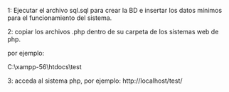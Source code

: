 1: Ejecutar el archivo sql.sql para crear la BD e insertar los datos mínimos para el funcionamiento del sistema.

2: copiar los archivos .php dentro de su carpeta de los sistemas web de php. 

por ejemplo:

C:\xampp-56\htdocs\test


 3: acceda al sistema php, por ejemplo: http://localhost/test/
